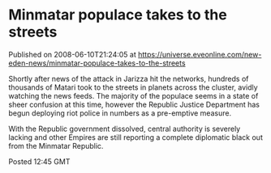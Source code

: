 # Minmatar populace takes to the streets
Published on 2008-06-10T21:24:05 at https://universe.eveonline.com/new-eden-news/minmatar-populace-takes-to-the-streets

Shortly after news of the attack in Jarizza hit the networks, hundreds of thousands of Matari took to the streets in planets across the cluster, avidly watching the news feeds. The majority of the populace seems in a state of sheer confusion at this time, however the Republic Justice Department has begun deploying riot police in numbers as a pre-emptive measure.

With the Republic government dissolved, central authority is severely lacking and other Empires are still reporting a complete diplomatic black out from the Minmatar Republic.

Posted 12:45 GMT
